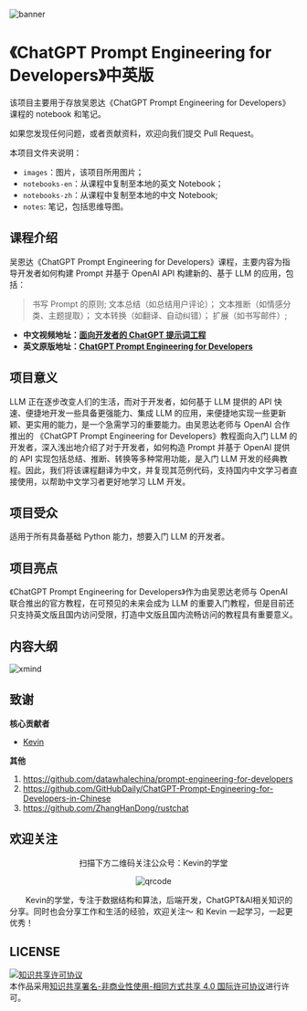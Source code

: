 ![banner](https://img.ifree258.top/16-XMDM/161-WDXM/chatgpt-prompt-engineering-for-developers/banner-zh.png)

# 《ChatGPT Prompt Engineering for Developers》中英版

该项目主要用于存放吴恩达《ChatGPT Prompt Engineering for Developers》课程的 notebook 和笔记。

如果您发现任何问题，或者贡献资料，欢迎向我们提交 Pull Request。

本项目文件夹说明：

- `images`：图片，该项目所用图片；
- `notebooks-en`：从课程中复制至本地的英文 Notebook；
- `notebooks-zh`：从课程中复制至本地的中文 Notebook;
- `notes`: 笔记，包括思维导图。

## 课程介绍

吴恩达《ChatGPT Prompt Engineering for Developers》课程，主要内容为指导开发者如何构建 Prompt 并基于 OpenAI API 构建新的、基于 LLM 的应用，包括：

> 书写 Prompt 的原则;
> 文本总结（如总结用户评论）；
> 文本推断（如情感分类、主题提取）；
> 文本转换（如翻译、自动纠错）；
> 扩展（如书写邮件）;

- **中文视频地址：[面向开发者的 ChatGPT 提示词工程](https://space.bilibili.com/15467823/channel/seriesdetail?sid=3247315&ctype=0)**
- **英文原版地址：[ChatGPT Prompt Engineering for Developers](https://learn.deeplearning.ai)**

## 项目意义

LLM 正在逐步改变人们的生活，而对于开发者，如何基于 LLM 提供的 API 快速、便捷地开发一些具备更强能力、集成 LLM 的应用，来便捷地实现一些更新颖、更实用的能力，是一个急需学习的重要能力。由吴恩达老师与 OpenAI 合作推出的 《ChatGPT Prompt Engineering for Developers》教程面向入门 LLM 的开发者，深入浅出地介绍了对于开发者，如何构造 Prompt 并基于 OpenAI 提供的 API 实现包括总结、推断、转换等多种常用功能，是入门 LLM 开发的经典教程。因此，我们将该课程翻译为中文，并复现其范例代码，支持国内中文学习者直接使用，以帮助中文学习者更好地学习 LLM 开发。

## 项目受众

适用于所有具备基础 Python 能力，想要入门 LLM 的开发者。

## 项目亮点

《ChatGPT Prompt Engineering for Developers》作为由吴恩达老师与 OpenAI 联合推出的官方教程，在可预见的未来会成为 LLM 的重要入门教程，但是目前还只支持英文版且国内访问受限，打造中文版且国内流畅访问的教程具有重要意义。

## 内容大纲

![xmind](https://img.ifree258.top/16-XMDM/161-WDXM/chatgpt-prompt-engineering-for-developers/Prompt%20Engineering%20Xmind.png)

## 致谢

**核心贡献者**

- [Kevin](https://github.com/Kevin-free)

**其他**

1. https://github.com/datawhalechina/prompt-engineering-for-developers
2. https://github.com/GitHubDaily/ChatGPT-Prompt-Engineering-for-Developers-in-Chinese
3. https://github.com/ZhangHanDong/rustchat

## 欢迎关注

<div align=center>
<p>扫描下方二维码关注公众号：Kevin的学堂</p>

![qrcode](https://img.ifree258.top/16-XMDM/161-WDXM/chatgpt-prompt-engineering-for-developers/wesub-qrcode.png)

</div>
&emsp;&emsp;Kevin的学堂，专注于数据结构和算法，后端开发，ChatGPT&AI相关知识的分享。同时也会分享工作和生活的经验，欢迎关注～ 和 Kevin 一起学习，一起更优秀！

## LICENSE

<a rel="license" href="http://creativecommons.org/licenses/by-nc-sa/4.0/"><img alt="知识共享许可协议" style="border-width:0" src="https://img.shields.io/badge/license-CC%20BY--NC--SA%204.0-lightgrey" /></a><br />本作品采用<a rel="license" href="http://creativecommons.org/licenses/by-nc-sa/4.0/">知识共享署名-非商业性使用-相同方式共享 4.0 国际许可协议</a>进行许可。

